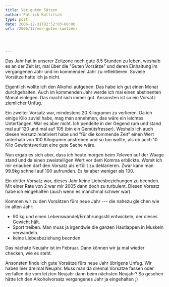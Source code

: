 ```yaml
---
title: Vor guten Sätzen
author: Patrick Kollitsch
type: post
date: 2006-12-31T02:52:03+00:00
url: /2006/12/vor-guten-saetzen/




---
```

Das Jahr hat in unserer Zeitzone noch gute 8.5 Stunden zu leben, weshalb es an der Zeit ist, mal über die "Guten Vorsätze" und deren Einhaltung im vergangenen Jahr und im kommenden Jahr zu reflektieren. Soviele Vorsätze hatte ich ja nicht. 

Eigentlich wollte ich den Alkohol aufgeben. Das habe ich gut einen Monat durchgehalten. Auch im kommenden Jahr werde ich mal einen abstinenten Monat einlegen. Das macht sich immer gut. Ansonsten ist so ein Vorsatz ziemlicher Unfug.

Ein zweiter Vorsatz war, mindestens 20 Kilogramm zu verlieren. Da ich einige Kilo zuviel habe, mag man annehmen, das wäre ein leichtes Unterfangen. War es aber nicht. Ich pendelte in der Gegend rum und stand mal auf 120 und mal auf 105 (bin ein Gemütsfresser). Weshalb ich auch diesen Vorsatz relativiert habe und "für die kommende Zeit" einen Wert unterhalb von 100 Kilogramm anstreben und so tun wollte, als ob auch 10 Kilo Gewichtsverlust eine gute Sache wäre. 

Nun ergab es sich aber, dass ich heute morgen beim 7eleven auf der Waage stand und da einen zweistelligen Wert vor dem Komma erblickte. Womit ich mir erlauben darf den Vorsatz als erfüllt zu deklarieren. Zwar kann man 99.9kg schnell auf 100 aufrunden. Es _ist_ aber weniger als 100. 

Ein dritter Vorsatz war, dieses Jahr keine Liebesbeziehungen zu beenden. Mit einer Rate von 2 war mir 2005 dann doch zu turbulent. Diesen Vorsatz habe ich eingehalten (auch wenn es manchmal schwer war).

Kommen wir zu den Vorsätzen fürs neue Jahr --- die nahezu gleichen wie im alten Jahr:

  * 90 kg und einen Lebenswandel/Ernährungsstil entwickeln, der dieses Gewicht hält.
  * Sport treiben. Man muss ja irgendwie die ganzen Hautlappen in Muskeln verwandeln.
  * keine Liebesbeziehung beenden

Das nächste Neujahr ist im Februar. Dann können wir ja mal wieder checken, wie es steht.

Ansonsten finde ich gute Vorsätze fürs neue Jahr übrigens Unfug. Wir haben hier dreimal Neujahr. Muss man da dreimal Vorsätze fassen oder verfallen die vom letzten Neujahr dann beim nächsten Neujahr? So gesehen hätte ich den Alkoholvorsatz vergangenes Jahr ja eingehalten ;)